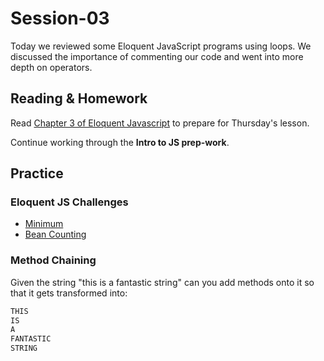 # Session-03

Today we reviewed some Eloquent JavaScript programs using loops. We discussed the importance of commenting our code and went into more depth on operators.

## Reading & Homework

Read [Chapter 3 of Eloquent Javascript](https://eloquentjavascript.net/03_functions.html) to prepare for Thursday's lesson.

Continue working through the **Intro to JS prep-work**.

## Practice

### Eloquent JS Challenges

- [Minimum](https://eloquentjavascript.net/03_functions.html#i_XTmO7z7MPq)
- [Bean Counting](https://eloquentjavascript.net/03_functions.html#i_3rsiDgC2do)

### Method Chaining

Given the string "this is a fantastic string" can you add methods onto it so that it gets transformed into:

```js
THIS
IS
A
FANTASTIC
STRING
```
